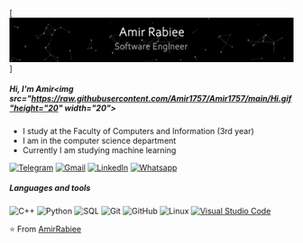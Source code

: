 [![Header](https://raw.githubusercontent.com/Amir1757/Amir1757/main/Name.gif)]

##### Hi, I'm Amir<img src="https://raw.githubusercontent.com/Amir1757/Amir1757/main/Hi.gif"height="20" width="20">
- I study at the Faculty of Computers and Information (3rd year)
- I am in the computer science department
- Currently I am studying machine learning

[![Telegram](https://img.shields.io/badge/-TELEGRAM-2CA5E0?style=for-the-badge&logo=telegram&logoColor=white)](https://t.me/amirrabiee100200)
[![Gmail](https://img.shields.io/badge/-GMAIL-D14836?style=for-the-badge&logo=gmail&logoColor=white)](mailto:amir.rabiea2015@gmail.com)
[![LinkedIn](https://img.shields.io/badge/-LINKEDIN-0077B5?style=for-the-badge&logo=linkedin&logoColor=white)](https://www.linkedin.com/in/amir-rabiea-a738b7204/)
[![Whatsapp](https://img.shields.io/badge/whatsapp-%2325D366.svg?style=plastic&logo=whatsapp&logoColor=white)](https://wa.me/0201091064017)
##### Languages and tools

![C++](https://img.shields.io/badge/-C++-000000?style=flat&logo=c%2B%2B)
![Python](https://img.shields.io/badge/-Python-000000?style=flat&logo=python)
![SQL](https://img.shields.io/badge/-SQL-000000?style=flat&logo=postgresql)
![Git](https://img.shields.io/badge/-Git-222222?style=flat&logo=git&logoColor=F05032)
![GitHub](https://img.shields.io/badge/-GitHub-222222?style=flat&logo=github&logoColor=181717)
![Linux](https://img.shields.io/badge/-Linux-222222?style=flat&logo=linux&logoColor=FCC624)
[![Visual Studio Code](https://img.shields.io/badge/-VSCode-444444?style=flat&logo=visual-studio-code&logoColor=007ACC)](https://github.com/microsoft/vscode)

⭐️ From [AmirRabiee](https://github.com/Amir1757)
